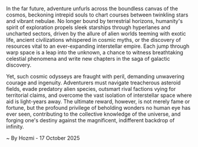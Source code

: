 
In the far future, adventure unfurls across the boundless canvas of the cosmos, beckoning intrepid souls to chart courses between twinkling stars and vibrant nebulae. No longer bound by terrestrial horizons, humanity's spirit of exploration propels sleek starships through hyperlanes and uncharted sectors, driven by the allure of alien worlds teeming with exotic life, ancient civilizations whispered in cosmic myths, or the discovery of resources vital to an ever-expanding interstellar empire. Each jump through warp space is a leap into the unknown, a chance to witness breathtaking celestial phenomena and write new chapters in the saga of galactic discovery.

Yet, such cosmic odysseys are fraught with peril, demanding unwavering courage and ingenuity. Adventurers must navigate treacherous asteroid fields, evade predatory alien species, outsmart rival factions vying for territorial claims, and overcome the vast isolation of interstellar space where aid is light-years away. The ultimate reward, however, is not merely fame or fortune, but the profound privilege of beholding wonders no human eye has ever seen, contributing to the collective knowledge of the universe, and forging one's destiny against the magnificent, indifferent backdrop of infinity.

~ By Hozmi - 17 October 2025

